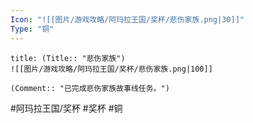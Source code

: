 ```yaml
---
Icon: "![[图片/游戏攻略/阿玛拉王国/奖杯/悲伤家族.png|30]]"
Type: "铜"
---
```

```ad-common-bronze-trophy
title: (Title:: "悲伤家族")
![[图片/游戏攻略/阿玛拉王国/奖杯/悲伤家族.png|100]]

(Comment:: "已完成悲伤家族故事线任务。")
```

#阿玛拉王国/奖杯 #奖杯 #铜
